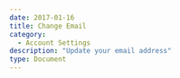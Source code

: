 ```yaml
---
date: 2017-01-16
title: Change Email
category:
  - Account Settings
description: "Update your email address"
type: Document
---
```

